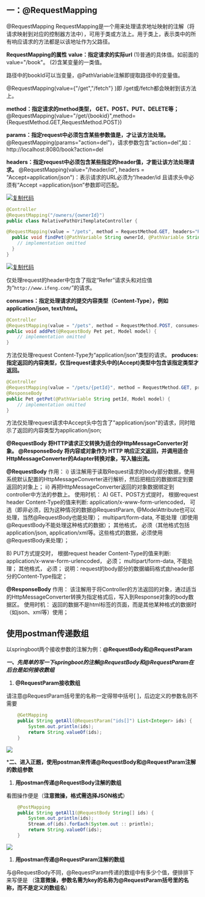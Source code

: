 ## 一：@RequestMapping

@RequestMapping
RequestMapping是一个用来处理请求地址映射的注解（将请求映射到对应的控制器方法中），可用于类或方法上。用于类上，表示类中的所有响应请求的方法都是以该地址作为父路径。

**RequestMapping的属性**
**value：指定请求的实际url**
(1)普通的具体值。如前面的value="/book"。
(2)含某变量的一类值。

路径中的bookId可以当变量，@PathVariable注解即提取路径中的变量值。

@RequestMapping(value={"/get","/fetch"} )即 /get或/fetch都会映射到该方法上。

**method：指定请求的method类型， GET、POST、PUT、DELETE等；**
@RequestMapping(value="/get/{bookid}",method={RequestMethod.GET,RequestMethod.POST})

**params：指定request中必须包含某些参数值是，才让该方法处理。**
@RequestMapping(params="action=del")，请求参数包含“action=del”,如：http://localhost:8080/book?action=del

**headers：指定request中必须包含某些指定的header值，才能让该方法处理请求。**
@RequestMapping(value="/header/id", headers = "Accept=application/json")：表示请求的URL必须为“/header/id 且请求头中必须有“Accept =application/json”参数即可匹配。

[![复制代码](https://common.cnblogs.com/images/copycode.gif)](javascript:void(0);)

```java
@Controller
@RequestMapping("/owners/{ownerId}")
public class RelativePathUriTemplateController {

@RequestMapping(value = "/pets", method = RequestMethod.GET, headers="Referer=http://www.ifeng.com/")
  public void findPet(@PathVariable String ownerId, @PathVariable String petId, Model model) {    
    // implementation omitted
  }
}
```

[![复制代码](https://common.cnblogs.com/images/copycode.gif)](javascript:void(0);)

 仅处理request的header中包含了指定“Refer”请求头和对应值为“`http://www.ifeng.com/`”的请求。

**consumes：指定处理请求的提交内容类型（Content-Type），例如application/json, text/html。**

```java
@Controller
@RequestMapping(value = "/pets", method = RequestMethod.POST, consumes="application/json")
public void addPet(@RequestBody Pet pet, Model model) {    
    // implementation omitted
}
```

 方法仅处理request Content-Type为“application/json”类型的请求。
**produces: 指定返回的内容类型，仅当request请求头中的(Accept)类型中包含该指定类型才返回。** 

```java
@Controller
@RequestMapping(value = "/pets/{petId}", method = RequestMethod.GET, produces="application/json")
@ResponseBody
public Pet getPet(@PathVariable String petId, Model model) {    
    // implementation omitted
}
```

 方法仅处理request请求中Accept头中包含了"application/json"的请求，同时暗示了返回的内容类型为application/json;



**@RequestBody 将HTTP请求正文转换为适合的HttpMessageConverter对象。
@ResponseBody 将内容或对象作为 HTTP 响应正文返回，并调用适合HttpMessageConverter的Adapter转换对象，写入输出流。**

**@RequestBody**
作用：
 i) 该注解用于读取Request请求的body部分数据，使用系统默认配置的HttpMessageConverter进行解析，然后把相应的数据绑定到要返回的对象上；
 ii) 再把HttpMessageConverter返回的对象数据绑定到 controller中方法的参数上。
使用时机：
A) GET、POST方式提时， 根据request header Content-Type的值来判断:
application/x-www-form-urlencoded， 可选（即非必须，因为这种情况的数据@RequestParam, @ModelAttribute也可以处理，当然@RequestBody也能处理）；
multipart/form-data, 不能处理（即使用@RequestBody不能处理这种格式的数据）；
其他格式， 必须（其他格式包括application/json, application/xml等。这些格式的数据，必须使用@RequestBody来处理）；

B) PUT方式提交时， 根据request header Content-Type的值来判断:
application/x-www-form-urlencoded， 必须；
multipart/form-data, 不能处理；
其他格式， 必须；
说明：request的body部分的数据编码格式由header部分的Content-Type指定；

**@ResponseBody**
作用：
 该注解用于将Controller的方法返回的对象，通过适当的HttpMessageConverter转换为指定格式后，写入到Response对象的body数据区。
使用时机：
 返回的数据不是html标签的页面，而是其他某种格式的数据时（如json、xml等）使用；

## 使用postman传递数组

以springboot两个接收参数的注解为例：**@RequestBody和@RequestParam**

***一、先简单的写一下springboot的注解@RequestBody和@RequestParam在后台是如何接收数组***

1. **@RequestParam接收数组**

请注意@RequestParam括号里的名称一定得带中括号[ ]，后边定义的参数名则不需要

```java
    @GetMapping
    public String getAll(@RequestParam("ids[]") List<Integer> ids) {
        System.out.println(ids);
        return String.valueOf(ids);
    }
```

![](D:\MyWork\MarkDownPicture\postman\传入数组_requestparam.png)

***二、进入正题，使用postman来传递@RequestBody和@RequestParam注解的数组参数**

1. **用postman传递@RequestBody注解的数组**

看图操作便是（**注意微操，格式需选择JSON格式**）

```java
    @PostMapping
    public String getAll1(@RequestBody String[] ids) {
        System.out.println(ids);
        Stream.of(ids).forEach(System.out :: println);
        return String.valueOf(ids);
    }
```



![](D:\MyWork\MarkDownPicture\postman\传入数组_requestbody.png)

1. **用postman传递@RequestParam注解的数组**

与@RequestBody不同，@RequestParam传递的数组中有多少个值，便排排下来写便是
（**注意微操，参数名需为key的名称为@RequestParam括号里的名称，而不是定义的数组名**）



